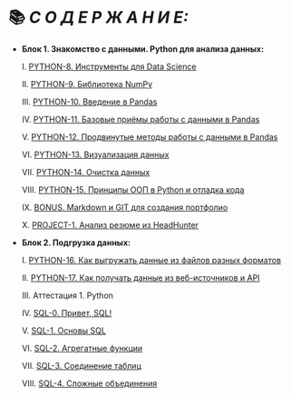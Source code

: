 # 📚 ***С О Д Е Р Ж А Н И Е:***

+ **Блок 1. Знакомство с данными. Python для анализа данных:**

    I. [PYTHON-8. Инструменты для Data Science]()

    II. [PYTHON-9. Библиотека NumPy]()

    III. [PYTHON-10. Введение в Pandas](https://github.com/Irina-Kondratenko/SkillFactory/blob/main/Data%20Science/%D0%91%D0%BB%D0%BE%D0%BA%201.%20%D0%97%D0%BD%D0%B0%D0%BA%D0%BE%D0%BC%D1%81%D1%82%D0%B2%D0%BE%20%D1%81%20%D0%B4%D0%B0%D0%BD%D0%BD%D1%8B%D0%BC%D0%B8.%20Python%20%D0%B4%D0%BB%D1%8F%20%D0%B0%D0%BD%D0%B0%D0%BB%D0%B8%D0%B7%D0%B0%20%D0%B4%D0%B0%D0%BD%D0%BD%D1%8B%D1%85/PYTHON-10.%20%D0%92%D0%B2%D0%B5%D0%B4%D0%B5%D0%BD%D0%B8%D0%B5%20%D0%B2%20Pandas/%D0%92%D0%B2%D0%B5%D0%B4%D0%B5%D0%BD%D0%B8%D0%B5%20%D0%B2%20Pandas.ipynb)

    IV. [PYTHON-11. Базовые приёмы работы с данными в Pandas](https://github.com/Irina-Kondratenko/SkillFactory/blob/main/Data%20Science/%D0%91%D0%BB%D0%BE%D0%BA%201.%20%D0%97%D0%BD%D0%B0%D0%BA%D0%BE%D0%BC%D1%81%D1%82%D0%B2%D0%BE%20%D1%81%20%D0%B4%D0%B0%D0%BD%D0%BD%D1%8B%D0%BC%D0%B8.%20Python%20%D0%B4%D0%BB%D1%8F%20%D0%B0%D0%BD%D0%B0%D0%BB%D0%B8%D0%B7%D0%B0%20%D0%B4%D0%B0%D0%BD%D0%BD%D1%8B%D1%85/PYTHON-11.%20%D0%91%D0%B0%D0%B7%D0%BE%D0%B2%D1%8B%D0%B5%20%D0%BF%D1%80%D0%B8%D1%91%D0%BC%D1%8B%20%D1%80%D0%B0%D0%B1%D0%BE%D1%82%D1%8B%20%D1%81%20%D0%B4%D0%B0%D0%BD%D0%BD%D1%8B%D0%BC%D0%B8%20%D0%B2%20Pandas/%D0%91%D0%B0%D0%B7%D0%BE%D0%B2%D1%8B%D0%B5%20%D0%BE%D0%BF%D0%B5%D1%80%D0%B0%D1%86%D0%B8%D0%B8%20%D1%81%D0%BE%20%D1%81%D1%82%D0%BE%D0%BB%D0%B1%D1%86%D0%B0%D0%BC%D0%B8%20DataFrame.ipynb)
    
    V. [PYTHON-12. Продвинутые методы работы с данными в Pandas](https://github.com/Irina-Kondratenko/SkillFactory/blob/main/Data%20Science/%D0%91%D0%BB%D0%BE%D0%BA%201.%20%D0%97%D0%BD%D0%B0%D0%BA%D0%BE%D0%BC%D1%81%D1%82%D0%B2%D0%BE%20%D1%81%20%D0%B4%D0%B0%D0%BD%D0%BD%D1%8B%D0%BC%D0%B8.%20Python%20%D0%B4%D0%BB%D1%8F%20%D0%B0%D0%BD%D0%B0%D0%BB%D0%B8%D0%B7%D0%B0%20%D0%B4%D0%B0%D0%BD%D0%BD%D1%8B%D1%85/PYTHON-12.%20%D0%9F%D1%80%D0%BE%D0%B4%D0%B2%D0%B8%D0%BD%D1%83%D1%82%D1%8B%D0%B5%20%D0%BC%D0%B5%D1%82%D0%BE%D0%B4%D1%8B%20%D1%80%D0%B0%D0%B1%D0%BE%D1%82%D1%8B%20%D1%81%20%D0%B4%D0%B0%D0%BD%D0%BD%D1%8B%D0%BC%D0%B8%20%D0%B2%20Pandas/%D0%9F%D1%80%D0%BE%D0%B4%D0%B2%D0%B8%D0%BD%D1%83%D1%82%D1%8B%D0%B5%20%D0%BC%D0%B5%D1%82%D0%BE%D0%B4%D1%8B%20%D1%80%D0%B0%D0%B1%D0%BE%D1%82%D1%8B%20%D1%81%20%D0%B4%D0%B0%D0%BD%D0%BD%D1%8B%D0%BC%D0%B8%20%D0%B2%20Pandas.ipynb)
    
    VI. [PYTHON-13. Визуализация данных](https://github.com/Irina-Kondratenko/SkillFactory/blob/main/Data%20Science/%D0%91%D0%BB%D0%BE%D0%BA%201.%20%D0%97%D0%BD%D0%B0%D0%BA%D0%BE%D0%BC%D1%81%D1%82%D0%B2%D0%BE%20%D1%81%20%D0%B4%D0%B0%D0%BD%D0%BD%D1%8B%D0%BC%D0%B8.%20Python%20%D0%B4%D0%BB%D1%8F%20%D0%B0%D0%BD%D0%B0%D0%BB%D0%B8%D0%B7%D0%B0%20%D0%B4%D0%B0%D0%BD%D0%BD%D1%8B%D1%85/PYTHON-13.%20%D0%92%D0%B8%D0%B7%D1%83%D0%B0%D0%BB%D0%B8%D0%B7%D0%B0%D1%86%D0%B8%D1%8F%20%D0%B4%D0%B0%D0%BD%D0%BD%D1%8B%D1%85/%D0%92%D0%B8%D0%B7%D1%83%D0%B0%D0%BB%D0%B8%D0%B7%D0%B0%D1%86%D0%B8%D1%8F%20%D0%B4%D0%B0%D0%BD%D0%BD%D1%8B%D1%85..ipynb)

    VII. [PYTHON-14. Очистка данных](https://github.com/Irina-Kondratenko/SkillFactory/blob/main/Data%20Science/%D0%91%D0%BB%D0%BE%D0%BA%201.%20%D0%97%D0%BD%D0%B0%D0%BA%D0%BE%D0%BC%D1%81%D1%82%D0%B2%D0%BE%20%D1%81%20%D0%B4%D0%B0%D0%BD%D0%BD%D1%8B%D0%BC%D0%B8.%20Python%20%D0%B4%D0%BB%D1%8F%20%D0%B0%D0%BD%D0%B0%D0%BB%D0%B8%D0%B7%D0%B0%20%D0%B4%D0%B0%D0%BD%D0%BD%D1%8B%D1%85/PYTHON-14.%20%D0%9E%D1%87%D0%B8%D1%81%D1%82%D0%BA%D0%B0%20%D0%B4%D0%B0%D0%BD%D0%BD%D1%8B%D1%85/%D0%9E%D1%87%D0%B8%D1%81%D1%82%D0%BA%D0%B0%20%D0%B4%D0%B0%D0%BD%D0%BD%D1%8B%D1%85.ipynb)
    
    VIII. [PYTHON-15. Принципы ООП в Python и отладка кода](https://github.com/Irina-Kondratenko/SkillFactory/blob/main/Data%20Science/%D0%91%D0%BB%D0%BE%D0%BA%201.%20%D0%97%D0%BD%D0%B0%D0%BA%D0%BE%D0%BC%D1%81%D1%82%D0%B2%D0%BE%20%D1%81%20%D0%B4%D0%B0%D0%BD%D0%BD%D1%8B%D0%BC%D0%B8.%20Python%20%D0%B4%D0%BB%D1%8F%20%D0%B0%D0%BD%D0%B0%D0%BB%D0%B8%D0%B7%D0%B0%20%D0%B4%D0%B0%D0%BD%D0%BD%D1%8B%D1%85/PYTHON-15.%20%D0%9F%D1%80%D0%B8%D0%BD%D1%86%D0%B8%D0%BF%D1%8B%20%D0%9E%D0%9E%D0%9F%20%D0%B2%20Python%20%D0%B8%20%D0%BE%D1%82%D0%BB%D0%B0%D0%B4%D0%BA%D0%B0%20%D0%BA%D0%BE%D0%B4%D0%B0/%D0%9F%D1%80%D0%B8%D0%BD%D1%86%D0%B8%D0%BF%D1%8B%20%D0%9E%D0%9E%D0%9F.ipynb)

    IX. [BONUS. Markdown и GIT для создания портфолио](https://github.com/Irina-Kondratenko/SkillFactory/blob/main/Data%20Science/%D0%91%D0%BB%D0%BE%D0%BA%201.%20%D0%97%D0%BD%D0%B0%D0%BA%D0%BE%D0%BC%D1%81%D1%82%D0%B2%D0%BE%20%D1%81%20%D0%B4%D0%B0%D0%BD%D0%BD%D1%8B%D0%BC%D0%B8.%20Python%20%D0%B4%D0%BB%D1%8F%20%D0%B0%D0%BD%D0%B0%D0%BB%D0%B8%D0%B7%D0%B0%20%D0%B4%D0%B0%D0%BD%D0%BD%D1%8B%D1%85/BONUS.%20Markdown%20%D0%B8%20GIT%20%D0%B4%D0%BB%D1%8F%20%D1%81%D0%BE%D0%B7%D0%B4%D0%B0%D0%BD%D0%B8%D1%8F%20%D0%BF%D0%BE%D1%80%D1%82%D1%84%D0%BE%D0%BB%D0%B8%D0%BE/Markdown%20and%20Git.ipynb)

    X. [PROJECT-1. Анализ резюме из HeadHunter](https://github.com/Irina-Kondratenko/SkillFactory/blob/main/Homework/Project_3/Project-3%20Notebook.ipynb)

+ **Блок 2. Подгрузка данных:**

    I. [PYTHON-16. Как выгружать данные из файлов разных форматов](https://github.com/Irina-Kondratenko/SkillFactory/blob/main/Data%20Science/%D0%91%D0%BB%D0%BE%D0%BA%202.%20%D0%9F%D0%BE%D0%B4%D0%B3%D1%80%D1%83%D0%B7%D0%BA%D0%B0%20%D0%B4%D0%B0%D0%BD%D0%BD%D1%8B%D1%85/PYTHON-16.%20%D0%9A%D0%B0%D0%BA%20%D0%B2%D1%8B%D0%B3%D1%80%D1%83%D0%B6%D0%B0%D1%82%D1%8C%20%D0%B4%D0%B0%D0%BD%D0%BD%D1%8B%D0%B5%20%D0%B8%D0%B7%20%D1%84%D0%B0%D0%B9%D0%BB%D0%BE%D0%B2%20%D1%80%D0%B0%D0%B7%D0%BD%D1%8B%D1%85%20%D1%84%D0%BE%D1%80%D0%BC%D0%B0%D1%82%D0%BE%D0%B2/%D0%9A%D0%B0%D0%BA%20%D0%B2%D1%8B%D0%B3%D1%80%D1%83%D0%B6%D0%B0%D1%82%D1%8C%20%D0%B4%D0%B0%D0%BD%D0%BD%D1%8B%D0%B5.ipynb)

    II. [PYTHON-17. Как получать данные из веб-источников и API](https://github.com/Irina-Kondratenko/SkillFactory/blob/main/Data%20Science/%D0%91%D0%BB%D0%BE%D0%BA%202.%20%D0%9F%D0%BE%D0%B4%D0%B3%D1%80%D1%83%D0%B7%D0%BA%D0%B0%20%D0%B4%D0%B0%D0%BD%D0%BD%D1%8B%D1%85/PYTHON-17.%20%D0%9A%D0%B0%D0%BA%20%D0%BF%D0%BE%D0%BB%D1%83%D1%87%D0%B0%D1%82%D1%8C%20%D0%B4%D0%B0%D0%BD%D0%BD%D1%8B%D0%B5%20%D0%B8%D0%B7%20%D0%B2%D0%B5%D0%B1-%D0%B8%D1%81%D1%82%D0%BE%D1%87%D0%BD%D0%B8%D0%BA%D0%BE%D0%B2%20%D0%B8%20API/%D0%9A%D0%B0%D0%BA%20%D0%BF%D0%BE%D0%BB%D1%83%D1%87%D0%B0%D1%82%D1%8C%20%D0%B4%D0%B0%D0%BD%D0%BD%D1%8B%D0%B5.ipynb)

    III. Аттестация 1. Python

    IV. [SQL-0. Привет, SQL!](https://github.com/Irina-Kondratenko/SkillFactory/blob/main/Data%20Science/%D0%91%D0%BB%D0%BE%D0%BA%202.%20%D0%9F%D0%BE%D0%B4%D0%B3%D1%80%D1%83%D0%B7%D0%BA%D0%B0%20%D0%B4%D0%B0%D0%BD%D0%BD%D1%8B%D1%85/SQL-0.%20%D0%9F%D1%80%D0%B8%D0%B2%D0%B5%D1%82%2C%20SQL!/%D0%9F%D1%80%D0%B8%D0%B2%D0%B5%D1%82%2C%20SQL.ipynb)

    V. [SQL-1. Основы SQL](https://github.com/Irina-Kondratenko/SkillFactory/blob/main/Data%20Science/%D0%91%D0%BB%D0%BE%D0%BA%202.%20%D0%9F%D0%BE%D0%B4%D0%B3%D1%80%D1%83%D0%B7%D0%BA%D0%B0%20%D0%B4%D0%B0%D0%BD%D0%BD%D1%8B%D1%85/SQL-1.%20%D0%9E%D1%81%D0%BD%D0%BE%D0%B2%D1%8B%20SQL/%D0%9E%D1%81%D0%BD%D0%BE%D0%B2%D1%8B%20SQL.ipynb)

    VI. [SQL-2. Агрегатные функции](https://github.com/Irina-Kondratenko/SkillFactory/blob/main/Data%20Science/%D0%91%D0%BB%D0%BE%D0%BA%202.%20%D0%9F%D0%BE%D0%B4%D0%B3%D1%80%D1%83%D0%B7%D0%BA%D0%B0%20%D0%B4%D0%B0%D0%BD%D0%BD%D1%8B%D1%85/SQL-2.%20%D0%90%D0%B3%D1%80%D0%B5%D0%B3%D0%B0%D1%82%D0%BD%D1%8B%D0%B5%20%D1%84%D1%83%D0%BD%D0%BA%D1%86%D0%B8%D0%B8/%D0%90%D0%B3%D1%80%D0%B5%D0%B3%D0%B0%D1%82%D0%BD%D1%8B%D0%B5%20%D1%84%D1%83%D0%BD%D0%BA%D1%86%D0%B8%D0%B8.ipynb)

    VII. [SQL-3. Соединение таблиц](https://github.com/Irina-Kondratenko/SkillFactory/blob/main/Data%20Science/%D0%91%D0%BB%D0%BE%D0%BA%202.%20%D0%9F%D0%BE%D0%B4%D0%B3%D1%80%D1%83%D0%B7%D0%BA%D0%B0%20%D0%B4%D0%B0%D0%BD%D0%BD%D1%8B%D1%85/SQL-3.%20%D0%A1%D0%BE%D0%B5%D0%B4%D0%B8%D0%BD%D0%B5%D0%BD%D0%B8%D0%B5%20%D1%82%D0%B0%D0%B1%D0%BB%D0%B8%D1%86/%D0%A1%D0%BE%D0%B5%D0%B4%D0%B8%D0%BD%D0%B5%D0%BD%D0%B8%D0%B5%20%D1%82%D0%B0%D0%B1%D0%BB%D0%B8%D1%86.ipynb)

    VIII. [SQL-4. Сложные объединения]()